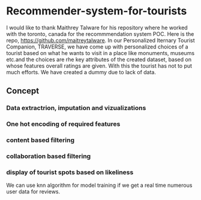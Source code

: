 # Recommender-system-for-tourists

I would like to thank Maithrey Talware for his repository where he worked with the toronto, canada for the recommmendation system POC.
Here is the repo, https://github.com/maitreytalware.
In our Personalized Iternary Tourist Companion, TRAVERSE, we have come up with personalized choices of a tourist based on what he wants to visit in a place like monuments, museums etc.and the choices are rhe key attributes of the created dataset, based on whose features overall ratings are given. With this the tourist has not to put much efforts.
We have created a dummy due to lack of data.

## Concept
### Data extractrion, imputation and vizualizations
### One hot encoding of required features
### content based filtering
### collaboration based filtering
### display of tourist spots based on likeliness
We can use knn algorithm for model training if we get a real time numerous user data for reviews.
